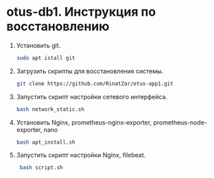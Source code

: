 # otus-db1. Инструкция по восстановлению
1. Установить git.
   ```bash
   sudo apt istall git
   ```
2. Загрузить скрипты для восстановления системы.
    ```bash
   git clone https://github.com/RinatZar/otus-app1.git
   ```  
3. Запустить скрипт настройки сетевого интерфейса.
    ```bash
   bash network_static.sh
   ``` 
4. Установить Nginx, prometheus-nginx-exporter, prometheus-node-exporter, nano 
   ```bash
   bash apt_install.sh
   ```
5. Запустить скрипт настройки Nginx, filebeat.
   ```bash
    bash script.sh
   ```
